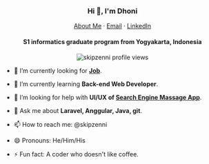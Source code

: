 <p align="center">
  <h3 align="center">Hi 👋, I'm Dhoni</h3>
</p>
<p align="center">
    <a href="https://skipzenni.github.io">About Me</a>
    ·
    <a href="mailto:skipzenni@gmail.com">Email</a>
    ·
    <a href="https://linkedin.com/in/muhammad-romadhoni-150374231/">LinkedIn</a>
</p>
<p align="center">
  <h4 align="center">S1 informatics graduate program from Yogyakarta, Indonesia</h4>
</p>

<p align="center"> 
  <img align="center" src="https://komarev.com/ghpvc/?username=skipzenni&color=blue&style=flat-square" alt="skipzenni profile views" />
</p>


- 🔭 I’m currently looking for **[Job](https://www.lutios.com/)**.

- 🌱 I’m currently learning **Back-end Web Developer**.

- 🤔 I’m looking for help with **UI/UX of [Search Engine Massage App](https://github.com/skipzenni)**.

- 💬 Ask me about **Laravel, Anggular, Java, git**.

- 📫 How to reach me: @skipzenni

- 😄 Pronouns: He/Him/His

- ⚡ Fun fact: A coder who doesn't like coffee.

<!--
**skipzenni/skipzenni** is a ✨ _special_ ✨ repository because its `README.md` (this file) appears on your GitHub profile.

Here are some ideas to get you started:
- 👯 I’m looking to collaborate on ...
-->

